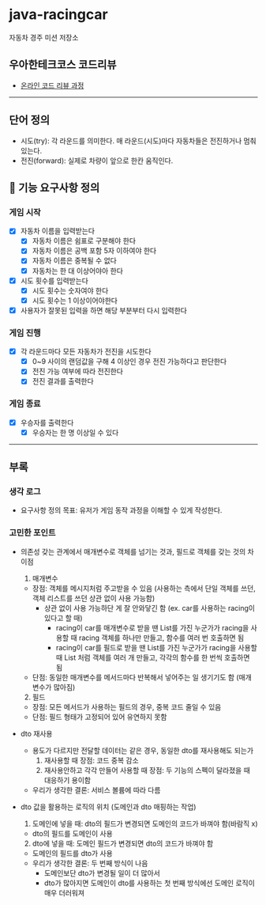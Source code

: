 # java-racingcar

자동차 경주 미션 저장소

## 우아한테크코스 코드리뷰

- [온라인 코드 리뷰 과정](https://github.com/woowacourse/woowacourse-docs/blob/master/maincourse/README.md)

---
## 단어 정의
- 시도(try): 각 라운드를 의미한다. 매 라운드(시도)마다 자동차들은 전진하거나 멈춰있는다.
- 전진(forward): 실제로 차량이 앞으로 한칸 움직인다.

## 📄 기능 요구사항 정의

### 게임 시작
- [x] 자동차 이름을 입력받는다
  - [x] 자동차 이름은 쉼표로 구분해야 한다
  - [x] 자동차 이름은 공백 포함 5자 이하여야 한다
  - [x] 자동차 이름은 중복될 수 없다
  - [x] 자동차는 한 대 이상어야아 한다
- [x] 시도 횟수를 입력받는다
  - [x] 시도 횟수는 숫자여야 한다
  - [x] 시도 횟수는 1 이상이어야한다
- [x] 사용자가 잘못된 입력을 하면 해당 부분부터 다시 입력한다

### 게임 진행
- [x] 각 라운드마다 모든 자동차가 전진을 시도한다
  - [x] 0~9 사이의 랜덤값을 구해 4 이상인 경우 전진 가능하다고 판단한다
  - [x] 전진 가능 여부에 따라 전진한다
  - [x] 전진 결과를 출력한다

### 게임 종료
- [x] 우승자를 출력한다
  - [x] 우승자는 한 명 이상일 수 있다

---
## 부록
### 생각 로그
- 요구사항 정의 목표: 유저가 게임 동작 과정을 이해할 수 있게 작성한다.

### 고민한 포인트
- 의존성 갖는 관계에서 매개변수로 객체를 넘기는 것과, 필드로 객체를 갖는 것의 차이점
  1. 매개변수
    - 장점: 객체를 메시지처럼 주고받을 수 있음 (사용하는 측에서 단일 객체를 쓰던, 객체 리스트를 쓰던 상관 없이 사용 가능함)
      - 상관 없이 사용 가능하단 게 잘 안와닿긴 함 (ex. car를 사용하는 racing이 있다고 할 때)
        - racing이 car를 매개변수로 받을 땐 List<Car>를 가진 누군가가 racing을 사용할 때 racing 객체를 하나만 만들고, 함수를 여러 번 호출하면 됨
        - racing이 car를 필드로 받을 땐 List<Car>를 가진 누군가가 racing을 사용할 때 List<Racing> 처럼 객체를 여러 개 만들고, 각각의 함수를 한 번씩 호출하면 됨
    - 단점: 동일한 매개변수를 메서드마다 반복해서 넣어주는 일 생기기도 함 (매개변수가 많아짐)
  2. 필드
    - 장점: 모든 메서드가 사용하는 필드의 경우, 중복 코드 줄일 수 있음
    - 단점: 필드 형태가 고정되어 있어 유연하지 못함

- dto 재사용
  - 용도가 다르지만 전달할 데이터는 같은 경우, 동일한 dto를 재사용해도 되는가
    1. 재사용할 때 장점: 코드 중복 감소
    2. 재사용안하고 각각 만들어 사용할 때 장점: 두 기능의 스펙이 달라졌을 때 대응하기 용이함
  - 우리가 생각한 결론: 서비스 볼륨에 따라 다름

- dto 값을 활용하는 로직의 위치 (도메인과 dto 매핑하는 작업)
  1. 도메인에 넣을 때: dto의 필드가 변경되면 도메인의 코드가 바껴야 함(바람직 x)
    - dto의 필드를 도메인이 사용
  2. dto에 넣을 때: 도메인 필드가 변경되면 dto의 코드가 바껴야 함
    - 도메인의 필드를 dto가 사용
  - 우리가 생각한 결론: 두 번째 방식이 나음
    - 도메인보단 dto가 변경될 일이 더 많아서
    - dto가 많아지면 도메인이 dto를 사용하는 첫 번째 방식에선 도메인 로직이 매우 더러워져